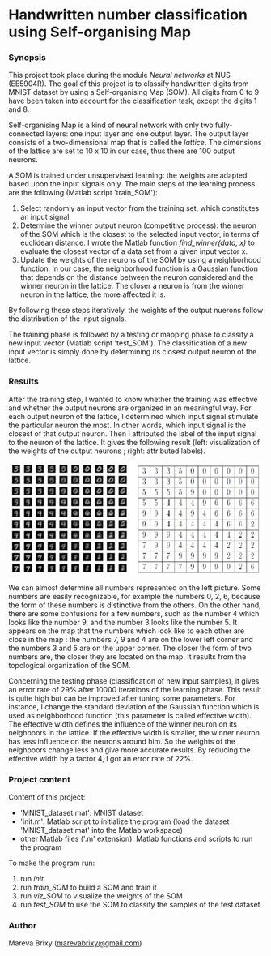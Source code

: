 # Handwritten number classification using Self-organising Map

### Synopsis ###
This project took place during the module _Neural networks_ at NUS (EE5904R).
The goal of this project is to classify handwritten digits from MNIST dataset by using a Self-organising Map (SOM). All digits from 0 to 9 have been taken into account for the classification task, except the digits 1 and 8.

Self-organising Map is a kind of neural network with only two fully-connected layers: one input layer and one output layer. The output layer consists of a two-dimensional map that is called the _lattice_. The dimensions of the lattice are set to 10 x 10 in our case, thus there are 100 output neurons.

A SOM is trained under unsupervised learning: the weights are adapted based upon the input signals only. The main steps of the learning process are the following (Matlab script 'train_SOM'): 

1. Select randomly an input vector from the training set, which constitutes an input signal
2. Determine the winner output neuron (competitive process): the neuron of the SOM which is the closest to the selected input vector, in terms of euclidean distance. I wrote the Matlab function _find_winner(data, x)_ to evaluate the closest vector of a data set from a given input vector x.
3. Update the weights of the neurons of the SOM by using a neighborhood function. In our case, the neighborhood function is a Gaussian function that depends on the distance between the neuron considered and the winner neuron in the lattice. The closer a neuron is from the winner neuron in the lattice, the more affected it is. 

By following these steps iteratively, the weights of the output nuerons follow the distribution of the input signals.

The training phase is followed by a testing or mapping phase to classify a new input vector (Matlab script 'test_SOM'). The classification of a new input vector is simply done by determining its closest output neuron of the lattice. 

### Results ###

After the training step, I wanted to know whether the training was effective and whether the output neurons are organized in an meaningful way. For each output neuron of the lattice, I determined which input signal stimulate the particular neuron the most. In other words, which input signal is the closest of that output neuron. Then I attributed the label of the input signal to the neuron of the lattice. It gives the following result (left: visualization of the weights of the output neurons ; right: attributed labels).

![Representation of weights of the neurons of the SOM and corresponding labels values](img/SOM.png)

We can almost determine all numbers represented on the left picture. Some numbers are easily recognizable, for example the numbers 0, 2, 6, because the form of these numbers is distinctive from the others. On the other hand, there are some confusions for a few numbers, such as the number 4 which looks like the number 9, and the number 3 looks like the number 5. It appears on the map that the numbers which look like to each other are close in the map : the numbers 7, 9 and 4 are on the lower left corner and the numbers 3 and 5 are on the upper corner. The closer the form of two numbers are, the closer they are
located on the map. It results from the topological organization of the SOM.

Concerning the testing phase (classification of new input samples), it gives an error rate of 29% after 10000 iterations of the learning phase. This result is quite high but can be improved after tuning some parameters. For instance, I change the standard deviation of the Gaussian function which is used as neighborhood function (this parameter is called effective width). The effective width defines the influence of the winner neuron on its neighboors in the lattice. If the effective width is smaller, the winner neuron has less influence on the neurons around him. So the weights of the neighboors change less and give more accurate results. By reducing the effective width by a factor 4, I got an error rate of 22%.

### Project content ###

Content of this project: 

* 'MNIST_dataset.mat': MNIST dataset
* 'init.m': Matlab script to initialize the program (load the dataset 'MNIST_dataset.mat' into the Matlab workspace) 
* other Matlab files ('.m' extension): Matlab functions and scripts to run the program

To make the program run: 

1. run _init_
2. run _train_SOM_ to build a SOM and train it
3. run _viz_SOM_ to visualize the weights of the SOM
4. run _test_SOM_ to use the SOM to classify the samples of the test dataset

### Author ###

Mareva Brixy (marevabrixy@gmail.com)
